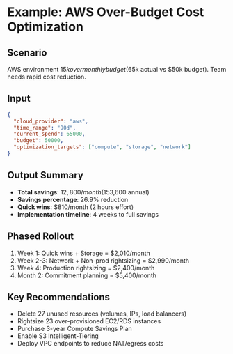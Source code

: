 # Example: AWS Over-Budget Cost Optimization

## Scenario
AWS environment $15k over monthly budget ($65k actual vs $50k budget). Team needs rapid cost reduction.

## Input
```json
{
  "cloud_provider": "aws",
  "time_range": "90d",
  "current_spend": 65000,
  "budget": 50000,
  "optimization_targets": ["compute", "storage", "network"]
}
```

## Output Summary
- **Total savings**: $12,800/month ($153,600 annual)
- **Savings percentage**: 26.9% reduction
- **Quick wins**: $810/month (2 hours effort)
- **Implementation timeline**: 4 weeks to full savings

## Phased Rollout
1. Week 1: Quick wins + Storage = $2,010/month
2. Week 2-3: Network + Non-prod rightsizing = $2,990/month
3. Week 4: Production rightsizing = $2,400/month
4. Month 2: Commitment planning = $5,400/month

## Key Recommendations
- Delete 27 unused resources (volumes, IPs, load balancers)
- Rightsize 23 over-provisioned EC2/RDS instances
- Purchase 3-year Compute Savings Plan
- Enable S3 Intelligent-Tiering
- Deploy VPC endpoints to reduce NAT/egress costs
